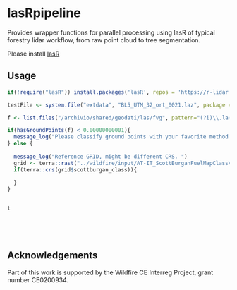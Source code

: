 # lasRpipeline

Provides wrapper functions for parallel processing using lasR of typical forestry lidar workflow, from raw point cloud to tree segmentation.

Please install [lasR](https://github.com/r-lidar/lasR)

## Usage

``` r
if(!require("lasR")) install.packages('lasR', repos = 'https://r-lidar.r-universe.dev')

testFile <- system.file("extdata", "BL5_UTM_32_ort_0021.laz", package = "lasRpipeline")

f <- list.files("/archivio/shared/geodati/las/fvg", pattern="(?i)\\.la(s|z)$", full.names = T )

if(hasGroundPoints(f) < 0.00000000001){
  message_log("Please classify ground points with your favorite method. ") 
} else {
  
  message_log("Reference GRID, might be different CRS. ") 
  grid <- terra::rast("../wildfire/input/AT-IT_ScottBurganFuelMapClassV2.tif")
  if(terra::crs(grid$scottburgan_class)){
    
  }
}


t



 
```

## Acknowledgements

Part of this work is supported by the Wildfire CE Interreg Project, grant number CE0200934.
